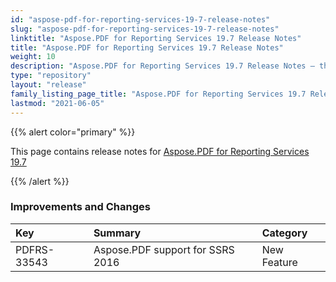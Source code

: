 ```yaml
---
id: "aspose-pdf-for-reporting-services-19-7-release-notes"
slug: "aspose-pdf-for-reporting-services-19-7-release-notes"
linktitle: "Aspose.PDF for Reporting Services 19.7 Release Notes"
title: "Aspose.PDF for Reporting Services 19.7 Release Notes"
weight: 10
description: "Aspose.PDF for Reporting Services 19.7 Release Notes – the latest updates and fixes."
type: "repository"
layout: "release"
family_listing_page_title: "Aspose.PDF for Reporting Services 19.7 Release Notes"
lastmod: "2021-06-05"
---
```


{{% alert color="primary" %}}

This page contains release notes for [Aspose.PDF for Reporting Services 19.7](https://releases.aspose.com/pdf/reportingservices/new-releases/aspose.pdf-for-reporting-services-19.7.0/)

{{% /alert %}}
### **Improvements and Changes**

|**Key**|**Summary**|**Category**|
| :- | :- | :- |
|PDFRS-33543|Aspose.PDF support for SSRS 2016|New Feature|

